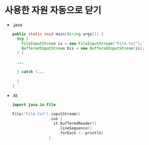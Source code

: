 사용한 자원 자동으로 닫기
===
* .java
  ```java
  public static void main(String args[]) {
    try (
      FileInputStream is = new FileInputStream("File.txt");
      BufferedInputStream bis = new BufferedInputStream(is);
    ) {
    
    ...
    
    } catch (...
    
    }
  }
* .kt
  ```kotlin
  import java.io.File
  
  File("File.txt").inputStream()
                  .use {
                    it.bufferedReader()
                      .lineSequence()
                      .forEach (::println)
                  }
  
  
